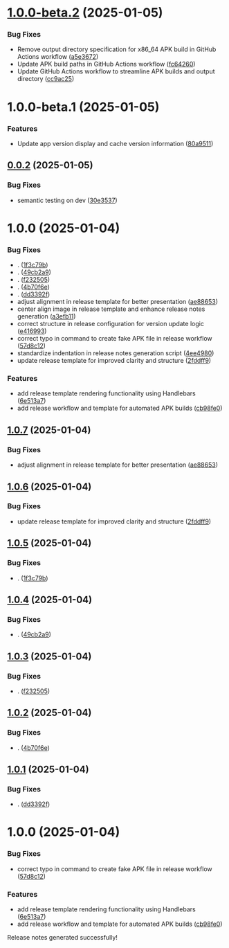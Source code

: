 # [1.0.0-beta.2](https://github.com/RahgoshaVPN/RahgoshaAPP/compare/v1.0.0-beta.1...v1.0.0-beta.2) (2025-01-05)


### Bug Fixes

* Remove output directory specification for x86_64 APK build in GitHub Actions workflow ([a5e3672](https://github.com/RahgoshaVPN/RahgoshaAPP/commit/a5e3672aa25611a58955db27897a9abd4c829b2b))
* Update APK build paths in GitHub Actions workflow ([fc64260](https://github.com/RahgoshaVPN/RahgoshaAPP/commit/fc6426090f63c27b0134e04c2d88d67efbc7f368))
* Update GitHub Actions workflow to streamline APK builds and output directory ([cc9ac25](https://github.com/RahgoshaVPN/RahgoshaAPP/commit/cc9ac25238bb6a0bcede80184b78ec0c8ab18a8e))

# 1.0.0-beta.1 (2025-01-05)


### Features

* Update app version display and cache version information ([80a9511](https://github.com/RahgoshaVPN/RahgoshaAPP/commit/80a95118b264977bf616891658844434558447a5))

## [0.0.2](https://github.com/RahgoshaVPN/RahgoshaAPP/compare/v0.0.1...v0.0.2) (2025-01-05)


### Bug Fixes

* semantic testing on dev ([30e3537](https://github.com/RahgoshaVPN/RahgoshaAPP/commit/30e35372270624241b9024c3c79cabd11325f17f))

# 1.0.0 (2025-01-04)


### Bug Fixes

* . ([1f3c79b](https://github.com/RahgoshaVPN/RahgoshaAPP/commit/1f3c79bb928c7c4601d1dc8b30bdbea89ec58b1b))
* . ([49cb2a9](https://github.com/RahgoshaVPN/RahgoshaAPP/commit/49cb2a972a770714b976ce875364c5f9253c68d2))
* . ([f232505](https://github.com/RahgoshaVPN/RahgoshaAPP/commit/f2325054cc33a9d6a2d6f906cbdcfd4bfad91f50))
* . ([4b70f6e](https://github.com/RahgoshaVPN/RahgoshaAPP/commit/4b70f6eac5ca0007708d4e8f679a9cf340f1c75a))
* . ([dd3392f](https://github.com/RahgoshaVPN/RahgoshaAPP/commit/dd3392f223efb24c7518947ef1eb5794ac8a56c3))
* adjust alignment in release template for better presentation ([ae88653](https://github.com/RahgoshaVPN/RahgoshaAPP/commit/ae886536365f3916eb3081be039fdc3b9b762f70))
* center align image in release template and enhance release notes generation ([a3efb11](https://github.com/RahgoshaVPN/RahgoshaAPP/commit/a3efb11c15360bf3cf8ddd91e1cb8567e7af6103))
* correct structure in release configuration for version update logic ([e416993](https://github.com/RahgoshaVPN/RahgoshaAPP/commit/e4169939f5660fa709569ccdc07de37c930b5842))
* correct typo in command to create fake APK file in release workflow ([57d8c12](https://github.com/RahgoshaVPN/RahgoshaAPP/commit/57d8c1230737f2b732b9bfefeb483f5576cad157))
* standardize indentation in release notes generation script ([4ee4980](https://github.com/RahgoshaVPN/RahgoshaAPP/commit/4ee4980c3e5d3767d32290e1db6d6d49e4b1b403))
* update release template for improved clarity and structure ([2fddff9](https://github.com/RahgoshaVPN/RahgoshaAPP/commit/2fddff98e3ec47b59bfabb1a6ea6c0749cee960e))


### Features

* add release template rendering functionality using Handlebars ([6e513a7](https://github.com/RahgoshaVPN/RahgoshaAPP/commit/6e513a70ab54c44298f580fa84a667b8850bb9ec))
* add release workflow and template for automated APK builds ([cb98fe0](https://github.com/RahgoshaVPN/RahgoshaAPP/commit/cb98fe041dbac7bd49b6256d0aea8e65591d7b28))

## [1.0.7](https://github.com/RahgoshaVPN/RahgoshaAPP/compare/v1.0.6...v1.0.7) (2025-01-04)


### Bug Fixes

* adjust alignment in release template for better presentation ([ae88653](https://github.com/RahgoshaVPN/RahgoshaAPP/commit/ae886536365f3916eb3081be039fdc3b9b762f70))

## [1.0.6](https://github.com/RahgoshaVPN/RahgoshaAPP/compare/v1.0.5...v1.0.6) (2025-01-04)


### Bug Fixes

* update release template for improved clarity and structure ([2fddff9](https://github.com/RahgoshaVPN/RahgoshaAPP/commit/2fddff98e3ec47b59bfabb1a6ea6c0749cee960e))

## [1.0.5](https://github.com/RahgoshaVPN/RahgoshaAPP/compare/v1.0.4...v1.0.5) (2025-01-04)


### Bug Fixes

* . ([1f3c79b](https://github.com/RahgoshaVPN/RahgoshaAPP/commit/1f3c79bb928c7c4601d1dc8b30bdbea89ec58b1b))

## [1.0.4](https://github.com/RahgoshaVPN/RahgoshaAPP/compare/v1.0.3...v1.0.4) (2025-01-04)


### Bug Fixes

* . ([49cb2a9](https://github.com/RahgoshaVPN/RahgoshaAPP/commit/49cb2a972a770714b976ce875364c5f9253c68d2))

## [1.0.3](https://github.com/RahgoshaVPN/RahgoshaAPP/compare/v1.0.2...v1.0.3) (2025-01-04)


### Bug Fixes

* . ([f232505](https://github.com/RahgoshaVPN/RahgoshaAPP/commit/f2325054cc33a9d6a2d6f906cbdcfd4bfad91f50))

## [1.0.2](https://github.com/RahgoshaVPN/RahgoshaAPP/compare/v1.0.1...v1.0.2) (2025-01-04)


### Bug Fixes

* . ([4b70f6e](https://github.com/RahgoshaVPN/RahgoshaAPP/commit/4b70f6eac5ca0007708d4e8f679a9cf340f1c75a))

## [1.0.1](https://github.com/RahgoshaVPN/RahgoshaAPP/compare/v1.0.0...v1.0.1) (2025-01-04)


### Bug Fixes

* . ([dd3392f](https://github.com/RahgoshaVPN/RahgoshaAPP/commit/dd3392f223efb24c7518947ef1eb5794ac8a56c3))

# 1.0.0 (2025-01-04)


### Bug Fixes

* correct typo in command to create fake APK file in release workflow ([57d8c12](https://github.com/RahgoshaVPN/RahgoshaAPP/commit/57d8c1230737f2b732b9bfefeb483f5576cad157))


### Features

* add release template rendering functionality using Handlebars ([6e513a7](https://github.com/RahgoshaVPN/RahgoshaAPP/commit/6e513a70ab54c44298f580fa84a667b8850bb9ec))
* add release workflow and template for automated APK builds ([cb98fe0](https://github.com/RahgoshaVPN/RahgoshaAPP/commit/cb98fe041dbac7bd49b6256d0aea8e65591d7b28))





Release notes generated successfully!
